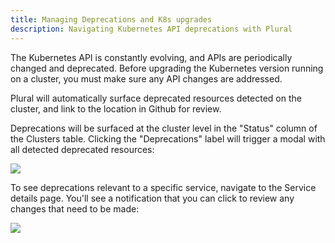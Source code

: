 ```yaml
---
title: Managing Deprecations and K8s upgrades
description: Navigating Kubernetes API deprecations with Plural
---
```


The Kubernetes API is constantly evolving, and APIs are periodically changed and deprecated. Before upgrading the Kubernetes version running on a cluster, you must make sure any API changes are addressed.

Plural will automatically surface deprecated resources detected on the cluster, and link to the location in Github for review.

Deprecations will be surfaced at the cluster level in the "Status" column of the Clusters table. Clicking the "Deprecations" label will trigger a modal with all detected deprecated resources:

![](/assets/deployments/deprecated-resources.png)

To see deprecations relevant to a specific service, navigate to the Service details page. You'll see a notification that you can click to review any changes that need to be made:

![](/assets/deployments/deprecation-warning.png)
